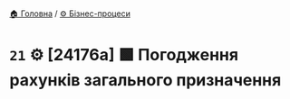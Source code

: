 ﻿[🏠 Головна](../../../README.MD) / [⚙️ Бізнес-процеси](../../README.MD) 

# `21` ⚙️ [24176a] 🟩 Погодження рахунків загального призначення